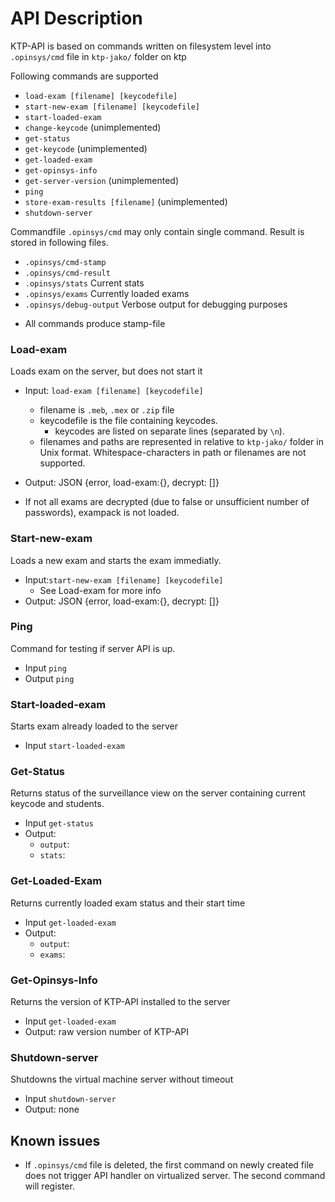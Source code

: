# API Description

KTP-API is based on commands written on filesystem level into `.opinsys/cmd` file in `ktp-jako/` folder on ktp

Following commands are supported

* `load-exam [filename] [keycodefile]`
* `start-new-exam [filename] [keycodefile]`
* `start-loaded-exam`
* `change-keycode` (unimplemented)
* `get-status`
* `get-keycode` (unimplemented)
* `get-loaded-exam`
* `get-opinsys-info`
* `get-server-version` (unimplemented)
* `ping`
* `store-exam-results [filename]` (unimplemented)
* `shutdown-server`

Commandfile `.opinsys/cmd` may only contain single command. Result is stored in following files.
* `.opinsys/cmd-stamp`
* `.opinsys/cmd-result`
* `.opinsys/stats` Current stats
* `.opinsys/exams` Currently loaded exams
* `.opinsys/debug-output` Verbose output for debugging purposes

- All commands produce stamp-file

### Load-exam
Loads exam on the server, but does not start it
* Input: `load-exam [filename] [keycodefile]`
    - filename is `.meb`, `.mex` or `.zip` file
    - keycodefile is the file containing keycodes.
        * keycodes are listed on separate lines (separated by `\n`).
    - filenames and paths are represented in relative to `ktp-jako/` folder in Unix format. Whitespace-characters in path or filenames are not supported.
    
* Output: JSON {error, load-exam:{}, decrypt: []}

* If not all exams are decrypted (due to false or unsufficient number of passwords), exampack is not loaded.

### Start-new-exam
Loads a new exam and starts the exam immediatly.
* Input:`start-new-exam [filename] [keycodefile]`
    - See Load-exam for more info
* Output: JSON {error, load-exam:{}, decrypt: []}

### Ping
Command for testing if server API is up.
* Input `ping`
* Output `ping`


### Start-loaded-exam
Starts exam already loaded to the server
* Input `start-loaded-exam`

### Get-Status
Returns status of the surveillance view on the server containing current keycode and students.
* Input `get-status`
* Output:
    - `output`:
    - `stats`: 

### Get-Loaded-Exam
Returns currently loaded exam status and their start time
* Input `get-loaded-exam`
* Output:
    - `output`:
    - `exams`: 

### Get-Opinsys-Info
Returns the version of KTP-API installed to the server
* Input `get-loaded-exam`
* Output: raw version number of KTP-API

### Shutdown-server
Shutdowns the virtual machine server without timeout
* Input `shutdown-server`
* Output: none


## Known issues

- If `.opinsys/cmd` file is deleted, the first command on newly created file does not trigger API handler on virtualized server. The second command will register.